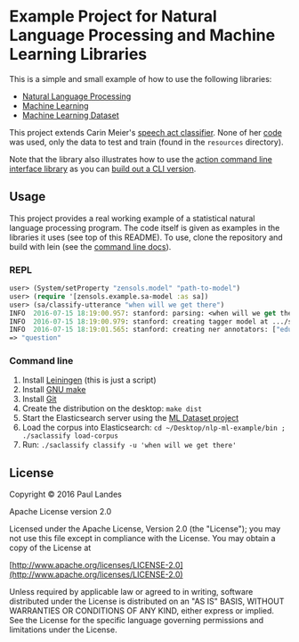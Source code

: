 Example Project for Natural Language Processing and Machine Learning Libraries
==============================================================================

This is a simple and small example of how to use the following libraries:

* [Natural Language Processing](https://github.com/plandes/clj-nlp-parse)
* [Machine Learning](https://github.com/plandes/clj-ml-model)
* [Machine Learning Dataset](https://github.com/plandes/clj-ml-dataset)

This project extends Carin Meier's
[speech act classifier](http://gigasquidsoftware.com/blog/2015/10/20/speech-act-classification-for-text-with-clojure/).
None of her [code](https://github.com/gigasquid/speech-acts-classifier) was
used, only the data to test and train (found in the `resources` directory).

Note that the library also illustrates how to use the
[action command line interface library](https://github.com/plandes/clj-actioncli)
as you can [build out a CLI version](#command-line).

Usage
-----
This project provides a real working example of a statistical natural language
processing program.  The code itself is given as examples in the libraries it
uses (see top of this README).  To use, clone the repository and build with
lein (see the [command line docs](#command-line)).

### REPL
```clojure
user> (System/setProperty "zensols.model" "path-to-model")
user> (require '[zensols.example.sa-model :as sa])
user> (sa/classify-utterance "when will we get there")
INFO  2016-07-15 18:19:00.957: stanford: parsing: <when will we get there>
INFO  2016-07-15 18:19:00.979: stanford: creating tagger model at .../stanford/pos/english-left3words-distsim.tagger
INFO  2016-07-15 18:19:01.565: stanford: creating ner annotators: ["edu/stanford/nlp/models/ner/english.conll.4class.distsim.crf.ser.gz"]
=> "question"
```

### Command line
1. Install [Leiningen](http://leiningen.org) (this is just a script)
2. Install [GNU make](https://www.gnu.org/software/make/)
3. Install [Git](https://git-scm.com)
4. Create the distribution on the desktop: `make dist`
5. Start the Elasticsearch server using the
   [ML Dataset project](https://github.com/plandes/clj-ml-dataset)
6. Load the corpus into Elasticsearch: `cd ~/Desktop/nlp-ml-example/bin ; ./saclassify load-corpus`
7. Run: `./saclassify classify -u 'when will we get there'`

License
--------
Copyright © 2016 Paul Landes

Apache License version 2.0

Licensed under the Apache License, Version 2.0 (the "License");
you may not use this file except in compliance with the License.
You may obtain a copy of the License at

[http://www.apache.org/licenses/LICENSE-2.0](http://www.apache.org/licenses/LICENSE-2.0)

Unless required by applicable law or agreed to in writing, software
distributed under the License is distributed on an "AS IS" BASIS,
WITHOUT WARRANTIES OR CONDITIONS OF ANY KIND, either express or implied.
See the License for the specific language governing permissions and
limitations under the License.
